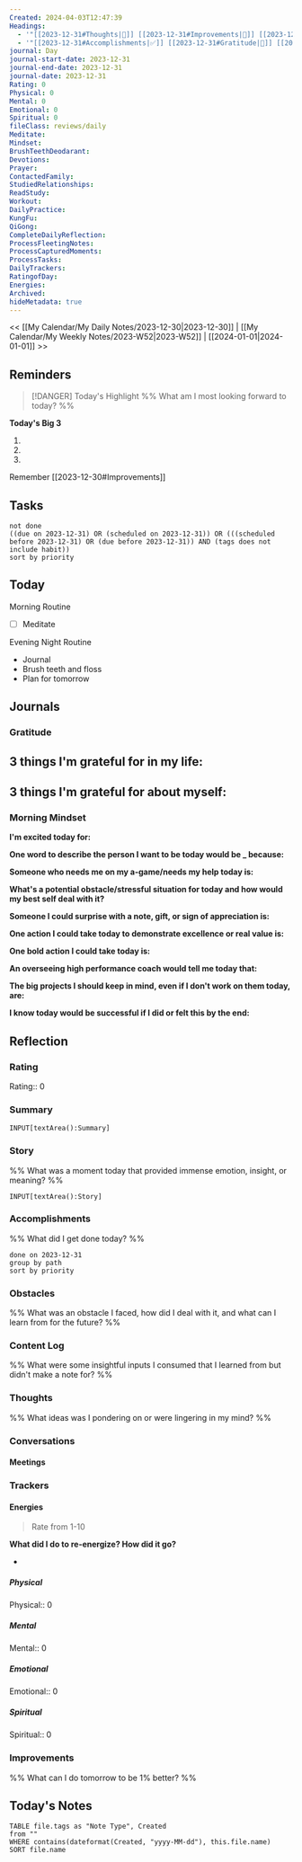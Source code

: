 ```yaml
---
Created: 2024-04-03T12:47:39
Headings:
  - '"[[2023-12-31#Thoughts|💭]] [[2023-12-31#Improvements|💪]] [[2023-12-31#Obstacles|🚧]]": '
  - '"[[2023-12-31#Accomplishments|✅]] [[2023-12-31#Gratitude|🙏]] [[2023-12-31#Content Log|📚]]": '
journal: Day
journal-start-date: 2023-12-31
journal-end-date: 2023-12-31
journal-date: 2023-12-31
Rating: 0
Physical: 0
Mental: 0
Emotional: 0
Spiritual: 0
fileClass: reviews/daily
Meditate: 
Mindset: 
BrushTeethDeodarant: 
Devotions: 
Prayer: 
ContactedFamily: 
StudiedRelationships: 
ReadStudy: 
Workout: 
DailyPractice: 
KungFu: 
QiGong: 
CompleteDailyReflection: 
ProcessFleetingNotes: 
ProcessCapturedMoments: 
ProcessTasks: 
DailyTrackers: 
RatingofDay: 
Energies: 
Archived: 
hideMetadata: true
---
```


<< [[My Calendar/My Daily Notes/2023-12-30|2023-12-30]] | [[My Calendar/My Weekly Notes/2023-W52|2023-W52]] | [[2024-01-01|2024-01-01]] >>

## Reminders

> [!DANGER] Today's Highlight
> %% What am I most looking forward to today? %%

**Today's Big 3**

1. 
2. 
3. 

Remember [[2023-12-30#Improvements]]

## Tasks

```tasks
not done
((due on 2023-12-31) OR (scheduled on 2023-12-31)) OR (((scheduled before 2023-12-31) OR (due before 2023-12-31)) AND (tags does not include habit))
sort by priority
```

## Today

Morning Routine
- [ ] Meditate 

Evening
Night Routine
- Journal
- Brush teeth and floss
- Plan for tomorrow

## Journals

### Gratitude

**3 things I'm grateful for in my life:**
- 

**3 things I'm grateful for about myself:**
- 

### Morning Mindset

**I'm excited today for:**

**One word to describe the person I want to be today would be \_ because:**

**Someone who needs me on my a-game/needs my help today is:**

**What's a potential obstacle/stressful situation for today and how would my best self deal with it?**

**Someone I could surprise with a note, gift, or sign of appreciation is:**

**One action I could take today to demonstrate excellence or real value is:**

**One bold action I could take today is:**

**An overseeing high performance coach would tell me today that:**

**The big projects I should keep in mind, even if I don't work on them today, are:**

**I know today would be successful if I did or felt this by the end:**

## Reflection

### Rating

Rating:: 0

### Summary

`INPUT[textArea():Summary]`

### Story

%% What was a moment today that provided immense emotion, insight, or meaning? %%

`INPUT[textArea():Story]`

### Accomplishments

%% What did I get done today? %%

```tasks
done on 2023-12-31
group by path
sort by priority
```

### Obstacles

%% What was an obstacle I faced, how did I deal with it, and what can I learn from for the future? %%

### Content Log

%% What were some insightful inputs I consumed that I learned from but didn't make a note for? %%

### Thoughts

%% What ideas was I pondering on or were lingering in my mind? %%

### Conversations

#### Meetings

<!-- Deprecated query: #meeting tag being removed. Replace with field:: type = "meeting"
```dataview
TABLE Attendees, Summary
FROM #meeting AND !"Hidden"
WHERE contains(file.frontmatter.meetingDate, this.file.name)
SORT Created asc
``` -->

### Trackers

#### Energies

> Rate from 1-10

**What did I do to re-energize? How did it go?**

- 

##### Physical

Physical:: 0

##### Mental

Mental:: 0

##### Emotional

Emotional:: 0

##### Spiritual

Spiritual:: 0

### Improvements
%% What can I do tomorrow to be 1% better? %%

## Today's Notes

```dataview
TABLE file.tags as "Note Type", Created
from ""
WHERE contains(dateformat(Created, "yyyy-MM-dd"), this.file.name)
SORT file.name
```
